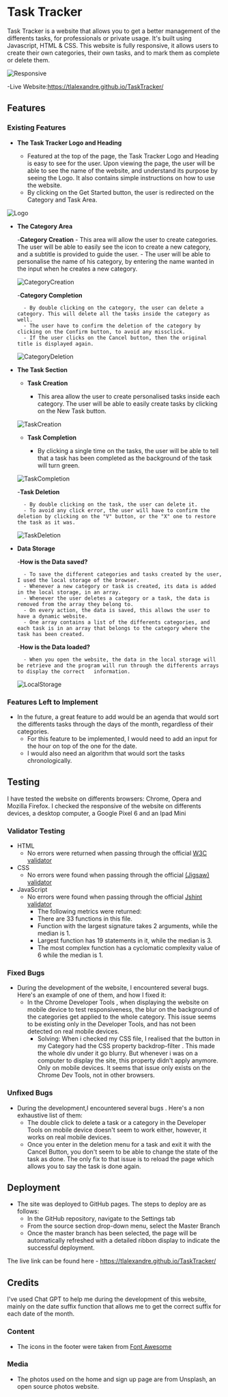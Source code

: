 # Task Tracker

Task Tracker is a website that allows you to get a better management of the differents tasks, for professionals or private usage. It's built using Javascript, HTML & CSS. This website is fully responsive, it allows users to create their own categories, their own tasks, and to mark them as complete or delete them.

![Responsive](./readme/TaskTrackerResponsive.png)

-Live Website:https://tlalexandre.github.io/TaskTracker/

## Features 

### Existing Features

- __The Task Tracker Logo and Heading__
  
    - Featured at the top of the page, the Task Tracker Logo and Heading is easy to see for the user. Upon viewing the page, the user will be able to see the name of the website, and understand its purpose by seeing the Logo. It also contains simple instructions on how to use the website. 
    - By clicking on the Get Started button, the user is redirected on the Category and Task Area. 

![Logo](./readme/TaskTrackerHeading.png)

- __The Category Area__
  
    -__Category Creation__
        - This area will allow the user to create categories. The user will be able to easily see the icon to create a new category, and a subtitle is provided to guide the user.
        - The user will be able to personalise the name of his category, by entering the name wanted in the input when he creates a new category.

    ![CategoryCreation](./readme/CategoryCreation.png)

    -__Category Completion__

        - By double clicking on the category, the user can delete a category. This will delete all the tasks inside the category as well. 
        - The user have to confirm the deletion of the category by clicking on the Confirm button, to avoid any missclick.
        - If the user clicks on the Cancel button, then the original title is displayed again. 

    ![CategoryDeletion](./readme/CategoryDeletion.png)


- __The Task Section__
  
    - __Task Creation__

        - This area allow the user to create personalised tasks inside each category. The user will be able to easily create tasks by clicking on the New Task button.

    ![TaskCreation](./readme/TaskCreation.png)

    - __Task Completion__

        - By clicking a single time on the tasks, the user will be able to tell that a task has been completed as the background of the task will turn green. 

    ![TaskCompletion](./readme/TaskCompletion.png)

    -__Task Deletion__

        - By double clicking on the task, the user can delete it. 
        - To avoid any click error, the user will have to confirm the deletion by clicking on the "V" button, or the "X" one to restore the task as it was. 

    ![TaskDeletion](./readme/TaskDeletion.png)



- __Data Storage__

    -__How is the Data saved?__

        - To save the different categories and tasks created by the user, I used the local storage of the browser.
        - Whenever a new category or task is created, its data is added in the local storage, in an array. 
        - Whenever the user deletes a category or a task, the data is removed from the array they belong to.
        - On every action, the data is saved, this allows the user to have a dynamic website.
        - One array contains a list of the differents categories, and each task is in an array that belongs to the category where the task has been created.
        
    -__How is the Data loaded?__

        - When you open the website, the data in the local storage will be retrieve and the program will run through the differents arrays to display the correct   information. 

    ![LocalStorage](./readme/LocalStorage.png)

### Features Left to Implement

- In the future, a great feature to add would be an agenda that would sort the differents tasks through the days of the month, regardless of their categories.
    - For this feature to be implemented, I would need to add an input for the hour on top of the one for the date. 
    - I would also need an algorithm that would sort the tasks chronologically. 

## Testing 

I have tested the website on differents browsers: Chrome, Opera and Mozilla Firefox.
I checked the responsive of the website on differents devices, a desktop computer, a Google Pixel 6 and an Ipad Mini

### Validator Testing 

- HTML
    - No errors were returned when passing through the official [W3C validator](https://validator.w3.org/nu/?doc=https%3A%2F%2Ftlalexandre.github.io%2FTaskTracker%2F)
- CSS
    - No errors were found when passing through the official [(Jigsaw) validator](http://jigsaw.w3.org/css-validator/validator?lang=en&profile=css3svg&uri=https%3A%2F%2Ftlalexandre.github.io%2FTaskTracker%2F&usermedium=all&vextwarning=&warning=1)
- JavaScript
    - No errors were found when passing through the official [Jshint validator](https://jshint.com/)
      - The following metrics were returned: 
      - There are 33 functions in this file.
      - Function with the largest signature takes 2 arguments, while the median is 1.
      - Largest function has 19 statements in it, while the median is 3.
      - The most complex function has a cyclomatic complexity value of 6 while the median is 1.

### Fixed Bugs

- During the development of the website, I encountered several bugs. Here's an example of one of them, and how I fixed it:
    - In the Chrome Developer Tools , when displaying the website on mobile device to test responsiveness, the blur on the background of the categories get applied to the whole category. This issue seems to be existing only in the Developer Tools, and has not been detected on real mobile devices.
        - Solving:
            When i checked my CSS file, I realised that the button in my Category had the CSS property backdrop-filter . This made the whole div under it go blurry. But whenever i was on a computer to display the site, this property didn't apply anymore. Only on mobile devices. It seems that issue only exists on the Chrome Dev Tools, not in other browsers.
### Unfixed Bugs

- During the development,I encountered several bugs . Here's a non exhaustive list of them:
    - The double click to delete a task or a category in the Developer Tools on mobile device doesn't seem to work either, however, it works on real mobile devices.
    - Once you enter in the deletion menu for a task and exit it with the Cancel Button, you don't seem to be able to change the state of the task as done. The only fix to that issue is to reload the page which allows you to say the task is done again. 

## Deployment

- The site was deployed to GitHub pages. The steps to deploy are as follows: 
  - In the GitHub repository, navigate to the Settings tab 
  - From the source section drop-down menu, select the Master Branch
  - Once the master branch has been selected, the page will be automatically refreshed with a detailed ribbon display to indicate the successful deployment. 

The live link can be found here - https://tlalexandre.github.io/TaskTracker/


## Credits 

I've used Chat GPT to help me during the development of this website, mainly on the date suffix function that allows me to get the correct suffix for each date of the month. 

### Content 

- The icons in the footer were taken from [Font Awesome](https://fontawesome.com/)

### Media

- The photos used on the home and sign up page are from Unsplash, an open source photos website. 
